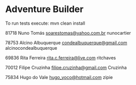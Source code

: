 # Adventure Builder

To run tests execute: mvn clean install


81718 Nuno Tomás soarestomas@yahoo.com.br nunocartier

78753 Alcino Albuquerque condealbuquerque@gmail.com alcinocondealbuquerque

69836 Rita Ferreira rita.c.ferreira@live.com ritchaves

70012 Filipe Cruzinha filipe.cruzinha@gmail.com Cruzinha

75834 Hugo do Vale hugo_yoco@hotmail.com zipie

